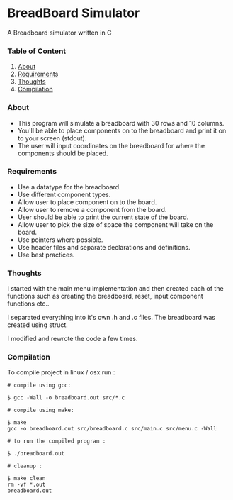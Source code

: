 # BreadBoard Simulator
A Breadboard simulator written in C

### Table of Content
1. [About](#about)
2. [Requirements](#requirements)
3. [Thoughts](#thoughts)
4. [Compilation](#compilation)

### About
* This program will simulate a breadboard with 30 rows and 10 columns.
* You'll be able to place components on to the breadboard and print it on
to your screen (stdout).
* The user will input coordinates on the breadboard for where the components
should be placed.

### Requirements
* Use a datatype for the breadboard.
* Use different component types.
* Allow user to place component on to the board.
* Allow user to remove a component from the board.
* User should be able to print the current state of the board.
* Allow user to pick the size of space the component will take on the board.
* Use pointers where possible.
* Use header files and separate declarations and definitions.
* Use best practices.

### Thoughts
I started with the main menu implementation and then
created each of the functions such as creating the breadboard, reset, input
component functions etc..

I separated everything into it's own .h and .c files. 
The breadboard was created using struct.

I modified and rewrote the code a few times.

### Compilation
To compile project in linux / osx run : 
```
# compile using gcc: 

$ gcc -Wall -o breadboard.out src/*.c

# compile using make: 

$ make
gcc -o breadboard.out src/breadboard.c src/main.c src/menu.c -Wall

# to run the compiled program :

$ ./breadboard.out 

# cleanup : 

$ make clean
rm -vf *.out
breadboard.out
```
